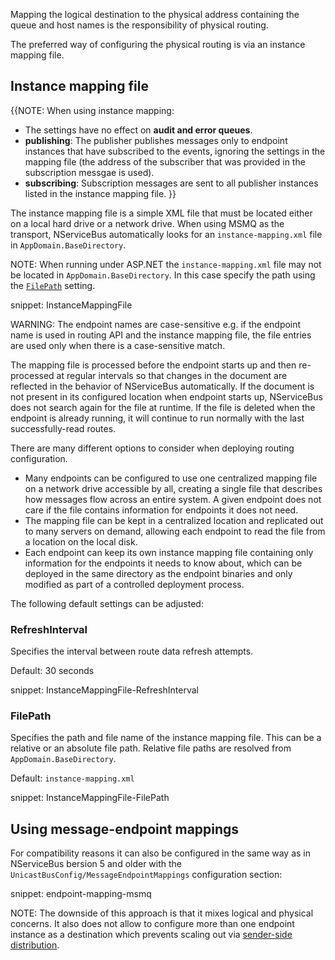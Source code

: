 Mapping the logical destination to the physical address containing the queue and host names is the responsibility of physical routing. 

The preferred way of configuring the physical routing is via an instance mapping file.

## Instance mapping file

{{NOTE: When using instance mapping: 
* The settings have no effect on **audit and error queues**.
* **publishing**: The publisher publishes messages only to endpoint instances that have subscribed to the events, ignoring the settings in the mapping file (the address of the subscriber that was provided in the subscription messgae is used).
* **subscribing**: Subscription messages are sent to all publisher instances listed in the instance mapping file.
}}

The instance mapping file is a simple XML file that must be located either on a local hard drive or a network drive. When using MSMQ as the transport, NServiceBus automatically looks for an `instance-mapping.xml` file in `AppDomain.BaseDirectory`.

NOTE: When running under ASP.NET the `instance-mapping.xml` file may not be located in `AppDomain.BaseDirectory`. In this case specify the path using the [`FilePath`](#instance-mapping-file-file-path) setting.

snippet: InstanceMappingFile

WARNING: The endpoint names are case-sensitive e.g. if the endpoint name is used in routing API and the instance mapping file, the file entries are used only when there is a case-sensitive match. 

The mapping file is processed before the endpoint starts up and then re-processed at regular intervals so that changes in the document are reflected in the behavior of NServiceBus automatically. If the document is not present in its configured location when endpoint starts up, NServiceBus does not search again for the file at runtime. If the file is deleted when the endpoint is already running, it will continue to run normally with the last successfully-read routes.

There are many different options to consider when deploying routing configuration.

 * Many endpoints can be configured to use one centralized mapping file on a network drive accessible by all, creating a single file that describes how messages flow across an entire system. A given endpoint does not care if the file contains information for endpoints it does not need.
 * The mapping file can be kept in a centralized location and replicated out to many servers on demand, allowing each endpoint to read the file from a location on the local disk.
 * Each endpoint can keep its own instance mapping file containing only information for the endpoints it needs to know about, which can be deployed in the same directory as the endpoint binaries and only modified as part of a controlled deployment process.

The following default settings can be adjusted:
 
 
### RefreshInterval

Specifies the interval between route data refresh attempts.

Default: 30 seconds

snippet: InstanceMappingFile-RefreshInterval


### FilePath

Specifies the path and file name of the instance mapping file. This can be a relative or an absolute file path. Relative file paths are resolved from `AppDomain.BaseDirectory`.

Default: `instance-mapping.xml`

snippet: InstanceMappingFile-FilePath

## Using message-endpoint mappings

For compatibility reasons it can also be configured in the same way as in NServiceBus bersion 5 and older with the `UnicastBusConfig/MessageEndpointMappings` configuration section:

snippet: endpoint-mapping-msmq

NOTE: The downside of this approach is that it mixes logical and physical concerns. It also does not allow to configure more than one endpoint instance as a destination which prevents scaling out via [sender-side distribution](/transports/msmq/sender-side-distribution.md).
